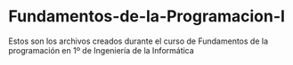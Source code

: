 # Fundamentos-de-la-Programacion-I
Estos son los archivos creados durante el curso de Fundamentos de la programación en 1º de Ingeniería de la Informática
